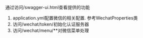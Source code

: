 通过访问/swagger-ui.html查看提供的功能

1. application.yml配置微信的相关配置. 参考WechatProperties类
2. 访问/wechat/token/初始化认证服务器
3. 访问/wechat/menu/**对微信菜单处理